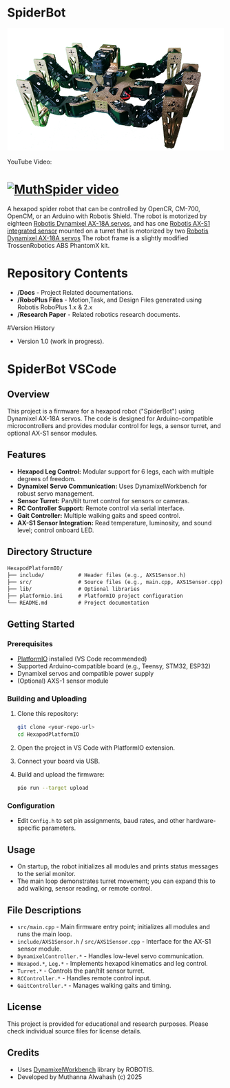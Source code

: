 # SpiderBot

![MuthSpider](./img/MuthSpider.png)<br>

YouTube Video:

[![MuthSpider video](http://img.youtube.com/vi/tW0A7SIOCcE/default.jpg)](http://www.youtube.com/watch?v=tW0A7SIOCcE)
==========
   
   A hexapod spider robot that can be controlled by OpenCR, CM-700, OpenCM, or an Arduino with Robotis Shield. The robot is motorized by eighteen [Robotis Dynamixel AX-18A servos](http://support.robotis.com/en/product/dynamixel/ax_series/ax-18f.htm), and has one [Robotis AX-S1 integrated sensor](http://support.robotis.com/en/product/auxdevice/sensor/dxl_ax_s1.htm) mounted on a turret that is motorized by two [Robotis Dynamixel AX-18A servos](http://support.robotis.com/en/product/dynamixel/ax_series/ax-18f.htm) The robot frame is a slightly modified TrossenRobotics ABS PhantomX kit. 

# Repository Contents

* **/Docs** - Project Related documentations.
* **/RoboPlus Files** - Motion,Task, and Design Files generated using Robotis RoboPlus 1.x & 2.x
* **/Research Paper** - Related robotics research documents.

#Version History

* Version 1.0 (work in progress).

# SpiderBot VSCode

## Overview

This project is a firmware for a hexapod robot ("SpiderBot") using Dynamixel AX-18A servos. The code is designed for Arduino-compatible microcontrollers and provides modular control for legs, a sensor turret, and optional AX-S1 sensor modules.

## Features

- **Hexapod Leg Control:** Modular support for 6 legs, each with multiple degrees of freedom.
- **Dynamixel Servo Communication:** Uses DynamixelWorkbench for robust servo management.
- **Sensor Turret:** Pan/tilt turret control for sensors or cameras.
- **RC Controller Support:** Remote control via serial interface.
- **Gait Controller:** Multiple walking gaits and speed control.
- **AX-S1 Sensor Integration:** Read temperature, luminosity, and sound level; control onboard LED.

## Directory Structure

```
HexapodPlatformIO/
├── include/           # Header files (e.g., AXS1Sensor.h)
├── src/               # Source files (e.g., main.cpp, AXS1Sensor.cpp)
├── lib/               # Optional libraries
├── platformio.ini     # PlatformIO project configuration
└── README.md          # Project documentation
```

## Getting Started

### Prerequisites

- [PlatformIO](https://platformio.org/) installed (VS Code recommended)
- Supported Arduino-compatible board (e.g., Teensy, STM32, ESP32)
- Dynamixel servos and compatible power supply
- (Optional) AXS-1 sensor module

### Building and Uploading

1. Clone this repository:
    ```sh
    git clone <your-repo-url>
    cd HexapodPlatformIO
    ```

2. Open the project in VS Code with PlatformIO extension.

3. Connect your board via USB.

4. Build and upload the firmware:
    ```sh
    pio run --target upload
    ```

### Configuration

- Edit `Config.h` to set pin assignments, baud rates, and other hardware-specific parameters.

## Usage

- On startup, the robot initializes all modules and prints status messages to the serial monitor.
- The main loop demonstrates turret movement; you can expand this to add walking, sensor reading, or remote control.

## File Descriptions

- `src/main.cpp` - Main firmware entry point; initializes all modules and runs the main loop.
- `include/AXS1Sensor.h` / `src/AXS1Sensor.cpp` - Interface for the AX-S1 sensor module.
- `DynamixelController.*` - Handles low-level servo communication.
- `Hexapod.*`, `Leg.*` - Implements hexapod kinematics and leg control.
- `Turret.*` - Controls the pan/tilt sensor turret.
- `RCController.*` - Handles remote control input.
- `GaitController.*` - Manages walking gaits and timing.

## License

This project is provided for educational and research purposes. Please check individual source files for license details.

## Credits

- Uses [DynamixelWorkbench](http://emanual.robotis.com/docs/en/software/dynamixel/dynamixel_workbench/) library by ROBOTIS.
- Developed by Muthanna Alwahash (c) 2025
